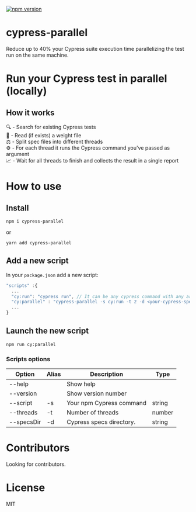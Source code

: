 [![npm version](https://badge.fury.io/js/cypress-parallel.svg)](https://badge.fury.io/js/cypress-parallel)
# cypress-parallel
Reduce up to 40% your Cypress suite execution time parallelizing the test run on the same machine.
 
# Run your Cypress test in parallel (locally)

## How it works
🔍 - Search for existing Cypress tests\
📄 - Read (if exists) a weight file\
⚖️ - Split spec files into different threads\
⚙️ - For each thread it runs the Cypress command you've passed as argument\
📈 - Wait for all threads to finish and collects the result in a single report

# How to use

## Install
 ```
 npm i cypress-parallel
 ```

 or 

```
yarn add cypress-parallel
 ```

## Add a new script
 In your `package.json` add a new script:

  ```typescript
"scripts" :{
    ...
    "cy:run": "cypress run", // It can be any cypress command with any argument
    "cy:parallel" : "cypress-parallel -s cy:run -t 2 -d <your-cypress-specs-folder>"
    ...
}
 ```

## Launch the new script

```
npm run cy:parallel
```

### Scripts options
| Option       | Alias    | Description                 | Type     |
| ------------ | -------- | --------------------------- | ---------|
| --help       |          | Show help                   |          |
| --version    |          | Show version number         |          |
| --script     | -s       | Your npm Cypress command    | string   |
| --threads    | -t       | Number of threads           | number   |
| --specsDir   | -d       | Cypress specs directory.    | string   |

# Contributors
Looking for contributors.
# License
 MIT
